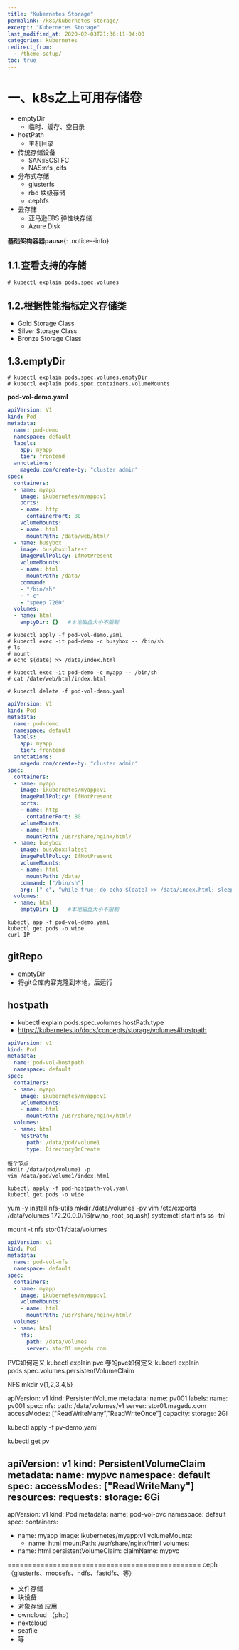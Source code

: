 ```yaml
---
title: "Kubernetes Storage"
permalink: /k8s/kubernetes-storage/
excerpt: "Kubernetes Storage"
last_modified_at: 2020-02-03T21:36:11-04:00
categories: kubernetes
redirect_from:
  - /theme-setup/
toc: true
---
```

<!--12课笔记-->

# 一、k8s之上可用存储卷
  - emptyDir
    - 临时、缓存、空目录
  - hostPath
    - 主机目录
  - 传统存储设备
    - SAN:iSCSI FC
    - NAS:nfs ,cifs 
  - 分布式存储
    - glusterfs
    - rbd 块级存储
    - cephfs
  - 云存储
    - 亚马逊EBS 弹性块存储
    - Azure Disk

**基础架构容器pause**{: .notice--info}

## 1.1.查看支持的存储
```
# kubectl explain pods.spec.volumes
```

## 1.2.根据性能指标定义存储类
- Gold Storage Class
- Silver Storage Class
- Bronze Storage Class
  
## 1.3.emptyDir

```
# kubectl explain pods.spec.volumes.emptyDir
# kubectl explain pods.spec.containers.volumeMounts
```

**pod-vol-demo.yaml**
```yaml
apiVersion: V1
kind: Pod
metadata:
  name: pod-demo
  namespace: default
  labels:
    app: myapp
    tier: frontend
  annotations:
    magedu.com/create-by: "cluster admin"
spec:
  containers:
  - name: myapp
    image: ikubernetes/myapp:v1
    ports:
    - name: http
      containerPort: 80
    volumeMounts:
    - name: html
      mountPath: /data/web/html/
  - name: busybox
    image: busybox:latest
    imagePullPolicy: IfNotPresent
    volumeMounts:
    - name: html
      mountPath: /data/
    command:
    - "/bin/sh"
    - "-c"
    - "speep 7200"
  volumes:
  - name: html
    emptyDir: {}   #本地磁盘大小不限制
```
```
# kubectl apply -f pod-vol-demo.yaml
# kubectl exec -it pod-demo -c busybox -- /bin/sh
# ls
# mount
# echo $(date) >> /data/index.html

# kubectl exec -it pod-demo -c myapp -- /bin/sh
# cat /date/web/html/index.html

# kubectl delete -f pod-vol-demo.yaml
```

```yaml
apiVersion: V1
kind: Pod
metadata:
  name: pod-demo
  namespace: default
  labels:
    app: myapp
    tier: frontend
  annotations:
    magedu.com/create-by: "cluster admin"
spec:
  containers:
  - name: myapp
    image: ikubernetes/myapp:v1
    imagePullPolicy: IfNotPresent
    ports:
    - name: http
      containerPort: 80
    volumeMounts:
    - name: html
      mountPath: /usr/share/nginx/html/
  - name: busybox
    image: busybox:latest
    imagePullPolicy: IfNotPresent
    volumeMounts:
    - name: html
      mountPath: /data/
    command: ["/bin/sh"]
    arg: ["-c", "while true; do echo $(date) >> /data/index.html; sleep 2; done"]
  volumes:
  - name: html
    emptyDir: {}   #本地磁盘大小不限制
```
```
kubectl app -f pod-vol-demo.yaml
kubectl get pods -o wide
curl IP
```

## gitRepo
  - emptyDir
  - 将git仓库内容克隆到本地，后运行
## hostpath
  - kubectl explain pods.spec.volumes.hostPath.type
  - https://kubernetes.io/docs/concepts/storage/volumes#hostpath

```yaml
apiVersion: v1
kind: Pod
metadata:
  name: pod-vol-hostpath
  namespace: default
spec:
  containers:
  - name: myapp
    image: ikubernetes/myapp:v1
    volumeMounts:
    - name: html
      mountPath: /usr/share/nginx/html/
  volumes:
  - name: html
    hostPath:
      path: /data/pod/volume1
      type: DirectoryOrCreate
```
```
每个节点
mkdir /data/pod/volume1 -p
vim /data/pod/volume1/index.html

kubectl apply -f pod-hostpath-vol.yaml
kubectl get pods -o wide
```

yum -y install nfs-utils
mkdir /data/volumes -pv
vim /etc/exports
/data/volumes 172.20.0.0/16(rw,no_root_squash)
systemctl start nfs
ss -tnl 

mount -t nfs stor01:/data/volumes

```yaml
apiVersion: v1
kind: Pod
metadata:
  name: pod-vol-nfs
  namespace: default
spec:
  containers:
  - name: myapp
    image: ikubernetes/myapp:v1
    volumeMounts:
    - name: html
      mountPath: /usr/share/nginx/html/
  volumes:
  - name: html
    nfs:
      path: /data/volumes
      server: stor01.magedu.com
```
PVC如何定义
kubectl explain pvc
卷的pvc如何定义
kubectl explain pods.spec.volumes.persistentVolumeClaim  


NFS
mkdir v{1,2,3,4,5}

apiVersion: v1
kind: PersistentVolume
metadata:
  name: pv001
  labels:
    name: pv001
spec:
  nfs:
    path: /data/volumes/v1
    server: stor01.magedu.com
  accessModes: ["ReadWriteMany","ReadWriteOnce"]
  capacity:
    storage: 2Gi


kubectl apply -f pv-demo.yaml

kubectl get pv


apiVersion: v1
kind: PersistentVolumeClaim
metadata:
  name: mypvc
  namespace: default
spec:
  accessModes: ["ReadWriteMany"]
  resources:
    requests:
      storage: 6Gi
---
apiVersion: v1
kind: Pod
metadata:
  name: pod-vol-pvc
  namespace: default
spec:
  containers:
  - name: myapp
    image: ikubernetes/myapp:v1
    volumeMounts:
    - name: html
      mountPath: /usr/share/nginx/html
  volumes:
  - name: html
    persistentVolumeClaim:
      claimName: mypvc


===============================================
ceph  （glusterfs、moosefs、hdfs、fastdfs、等）
  - 文件存储
  - 块设备
  - 对象存储
应用
  - owncloud （php）
  - nextcloud
  - seafile
  - 等

